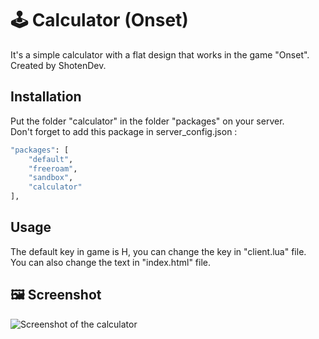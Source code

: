 # :joystick: Calculator (Onset)

It's a simple calculator with a flat design that works in the game "Onset".
Created by ShotenDev.

## Installation

Put the folder "calculator" in the folder "packages" on your server.  
Don't forget to add this package in server_config.json :

```bash
"packages": [
    "default",
    "freeroam",
    "sandbox",
    "calculator"
],
```

## Usage

The default key in game is H, you can change the key in "client.lua" file.  
You can also change the text in "index.html" file.

## :framed_picture: Screenshot
![Screenshot of the calculator](https://zupimages.net/up/19/51/5j5v.png)
